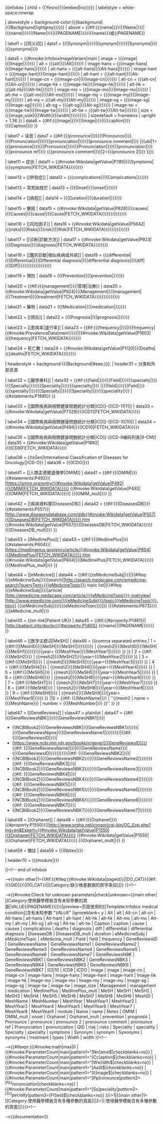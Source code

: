 {{infobox 
| child      = {{Yesno|{{{embed|no}}}}}
| labelstyle = white-space:nowrap

| abovestyle = background-color:{{{background|{{{Background|lightgrey}}}}}}
| above      = <includeonly>{{#if:{{{name|}}}{{{Name|}}}|{{{name|}}}{{{Name|}}}|{{PAGENAME}}}}</includeonly><noinclude>{{{name}}}或<nowiki>{{PAGENAME}}</nowiki></noinclude>

| label1 = [[同义词]]<!-- singular/plural -->
|  data1 = {{{Synonym|}}}{{{synonym|}}}{{{Synonyms|}}}{{{synonyms|}}}

<!-- image, caption -->
|  data5 = {{#invoke:InfoboxImageVariant|main
  | image = {{{image|{{{Image|}}}}}} | alt = {{{alt|{{{Alt|}}}}}}
  | image-hans = {{{image-hans|{{{Image-hans|}}}}}} | alt-hans = {{{alt-hans|{{{Alt-hans|}}}}}}
  | image-hant = {{{image-hant|{{{Image-hant|}}}}}} | alt-hant = {{{alt-hant|{{{Alt-hant|}}}}}}
  | image-cn = {{{image-cn|{{{Image-cn|}}}}}} | alt-cn = {{{alt-cn|{{{Alt-cn|}}}}}}
  | image-hk = {{{image-hk|{{{Image-hk|}}}}}} | alt-hk = {{{alt-hk|{{{Alt-hk|}}}}}}
  | image-mo = {{{image-mo|{{{Image-mo|}}}}}} | alt-mo = {{{alt-mo|{{{Alt-mo|}}}}}}
  | image-my = {{{image-my|{{{Image-my|}}}}}} | alt-my = {{{alt-my|{{{Alt-my|}}}}}}
  | image-sg = {{{image-sg|{{{Image-sg|}}}}}} | alt-sg = {{{alt-sg|{{{Alt-sg|}}}}}}
  | image-tw = {{{image-tw|{{{Image-tw|}}}}}} | alt-tw = {{{alt-tw|{{{Alt-tw|}}}}}}
  | size = {{{image_size|{{{Width|{{{width|}}}}}}}}}
  | sizedefault = frameless
  | upright = 1.36
  }}
|  data6 = {{#if:{{{image|}}}{{{Image|}}}|{{{caption|}}}{{{Caption|}}} }}

| label7 = 读音
|  data7 = {{#if:{{{pronounce|}}}{{{Pronounce|}}}{{{Pronunciation|}}}{{{pronunciation|}}}{{{pronounce comment|}}} |<!--
-->{{ubl|1={{{pronounce|}}}{{{Pronounce|}}}{{{Pronunciation|}}}{{{pronunciation|}}}{{{pronounce ref|}}}&#x20;{{{pronounce comment|}}}<!--
     -->|2={{{pronounce 2|}}} }}}}

| label11  = 症状
|  data11  = {{#invoke:Wikidata|getValue|P780|{{{Symptoms|{{{symptoms|FETCH_WIKIDATA}}}}}}}}

| label12  = [[併發症]]
|  data12  = {{{complications|{{{Complications|}}}}}}

| label13  = 常見始發於<!--{{incomprehensible|reason=原文是 usual onset}}-->
|  data13  = {{{Onset|{{{onset|}}}}}}

| label14  = [[病程]]
|  data14  = {{{Duration|{{{duration|}}}}}}

| label15  = 肇因
|  data15  = {{#invoke:Wikidata|getValue|P828|{{{causes|{{{Causes|{{{cause|{{{Cause|FETCH_WIKIDATA}}}}}}}}}}}}}}

| label16  = [[风险因子]]
|  data16  = {{#invoke:Wikidata|getValue|P5642|{{{risks|{{{Risks|{{{risk|{{{Risk|FETCH_WIKIDATA}}}}}}}}}}}}}}

| label17  = [[诊断|診斷方法]]
|  data17  = {{#invoke:Wikidata|getValue|P923|{{{Diagnosis|{{{diagnosis|FETCH_WIKIDATA}}}}}}}}

| label18  = [[鑑別診斷|相似疾病或共病]]<!--{{incomprehensible|reason=建議將表面的名字以"相似疾病"呈現。英文讀者直接從英文字面意思即可得知含意，然而中文讀這卻要進入條目看那一些文字才"可能"了解這個術語的意思}}--><!--英文版已改成similar conditions-->
|  data18  = {{{differential|{{{Differential|{{{Differential diagnosis|{{{differential diagnosis|{{{diff|{{{Diff|}}}}}}}}}}}}}}}}}}

| label19  = 預防
|  data19  = {{{Prevention|{{{prevention|}}}}}}

| label20  = {{#if:{{{management|}}}|管理|治療}}
|  data20  = {{#invoke:Wikidata|getValue|P924|{{{Management|{{{management|{{{Treatment|{{{treatment|FETCH_WIKIDATA}}}}}}}}}}}}}}

| label21  = 藥物
|  data21  = {{{Medication|{{{medication|}}}}}}

| label22  = [[预后]]
|  data22  = {{{Prognosis|{{{prognosis|}}}}}}

| label23  = [[患病率|盛行率]]
|  data23  = {{#if:{{{frequency|}}}|{{{frequency|{{#invoke:PrevalenceData|main}}}}}|{{#invoke:Wikidata|getValue|P1603|{{{frequency|FETCH_WIKIDATA}}}}}}}

| label24 = 死亡數
|  data24 = {{#invoke:Wikidata|getValue|P1120|{{{Deaths|{{{deaths|FETCH_WIKIDATA}}}}}}}}

| headerstyle = background:{{{Background|#eee;}}};
| header31 = 分类和外部资源

| label32 = [[醫學專科]]
|  data32 = {{#if:{{{field|}}}{{{Field|}}}{{{specialty|}}}{{{Specialty|}}}{{{Speciality|}}}{{{speciality|}}}
 |{{{field|}}}{{{Field|}}}{{{specialty|}}}{{{Specialty|}}}{{{Speciality|}}}{{{speciality|}}}
 |{{#statements:P1995}} }}

| label33 = [[國際疾病與相關健康問題統計分類|ICD]]-[[ICD-11|11]]
|  data33 = {{#invoke:Wikidata|getValue|P7329|{{{ICD11|FETCH_WIKIDATA}}}}}

| label34 = [[國際疾病與相關健康問題統計分類|ICD]]-[[ICD-10|10]]
|  data34 = {{#invoke:Wikidata|getValue|P494|{{{ICD10|FETCH_WIKIDATA}}}}}

| label35 = [[國際疾病與相關健康問題統計分類|ICD]]-[[ICD-9编码列表|9-CM]]
|  data35 = {{#invoke:Wikidata|getValue|P1692|{{{ICD9|FETCH_WIKIDATA}}}}}

| label36 = {{tsl|en|International Classification of Diseases for Oncology||ICD-O}}
|  data36 = {{{ICDO|}}}

| label41 = [[人類孟德爾遺傳學|OMIM]]
|  data41 = {{#if:{{{OMIM|}}}{{#statements:P492}}|[https://omim.org/entry/{{#invoke:Wikidata|getValue|P492|{{{OMIM|FETCH_WIKIDATA}}}}} {{#invoke:Wikidata|getValue|P492|{{{OMIM|FETCH_WIKIDATA}}}}}] {{{OMIM_mult|}}} }}

| label42 = [[疾病資料庫|DiseasesDB]]
|  data42 = {{#if:{{{DiseasesDB|}}}{{#statements:P557}}|[http://www.diseasesdatabase.com/ddb{{#invoke:Wikidata|getValue|P557|{{{DiseasesDB|FETCH_WIKIDATA}}}}}.htm {{#invoke:Wikidata|getValue|P557|{{{DiseasesDB|FETCH_WIKIDATA}}}}}] {{{DiseasesDB_mult|}}} }}

| label43 = [[MedlinePlus]]
|  data43 = {{#if:{{{MedlinePlus|}}}{{#statements:P604}}|[https://medlineplus.gov/ency/article/{{#invoke:Wikidata|getValue|P604|{{{MedlinePlus|FETCH_WIKIDATA}}}}}.htm {{#invoke:Wikidata|getValue|P604|{{{MedlinePlus|FETCH_WIKIDATA}}}}}]  {{{MedlinePlus_mult|}}} }}

| label44 = [[eMedicine]]
|  data44 = {{#if:{{{eMedicineSubj|}}}|{{#ifeq:{{{eMedicineSubj|}}}|search|[http://search.medscape.com/emedicine-search?queryText={{{eMedicineTopic}}} topic list]|{{#ifeq:{{{eMedicineSubj|}}}|article|[http://emedicine.medscape.com/article/{{{eMedicineTopic}}}-overview|[http://www.emedicine.com/{{{eMedicineSubj}}}/topic{{{eMedicineTopic}}}.htm}} {{{eMedicineSubj}}}/{{{eMedicineTopic}}}]}} |{{#statements:P673}}}} {{{eMedicine_mult|}}}

<!-- | label18 = [[美国国家癌症研究所|NCI]]
|  data18 = {{#if:{{#property:P1395}}|[http://www.cancer.gov{{#property:P1395}} {{{name|{{PAGENAME}}}}}] }} -->

| label45 = {{en-link|Patient UK}}
|  data45 = {{#if:{{#property:P1461}}|[http://patient.info/doctor/{{#property:P1461}} {{{name|{{PAGENAME}}}}}] }}

| label46 = [[医学主题词|MeSH]]
|  data46 = {{comma separated entries
  | 1 = {{#if:{{{MeshID|{{{MeSH|{{{MeSH1|}}}}}}}}} | {{mesh2|{{{MeshID|{{{MeSH|{{{MeSH1}}}}}}}}}|year= {{{MeshYear|{{{MeshYear1|}}}}}} }} }}
  | 2 = {{#if:{{{MeSH2|}}} | {{mesh2|{{{MeSH2|}}}|year={{{MeshYear2|}}}}} }}
  | 3 = {{#if:{{{MeSH3|}}} | {{mesh2|{{{MeSH3|}}}|year={{{MeshYear3|}}}}} }}
  | 4 = {{#if:{{{MeSH4|}}} | {{mesh2|{{{MeSH4|}}}|year={{{MeshYear4|}}}}} }}
  | 5 = {{#if:{{{MeSH5|}}} | {{mesh2|{{{MeSH5|}}}|year={{{MeshYear5|}}}}} }}
  | 6 = {{#if:{{{MeSH6|}}} | {{mesh2|{{{MeSH6|}}}|year={{{MeshYear6|}}}}} }}
  | 7 = {{#if:{{{MeSH7|}}} | {{mesh2|{{{MeSH7|}}}|year={{{MeshYear7|}}}}} }}
  | 8 = {{#if:{{{MeSH8|}}} | {{mesh2|{{{MeSH8|}}}|year={{{MeshYear8|}}}}} }}
  | 9 = {{#if:{{{MeSH9|}}} | {{mesh2|{{{MeSH9|}}}|year={{{MeshYear9|}}}}} }}
  |10 = {{#if: {{{MeshName|}}} | ''{{mesh2 | name = {{{MeshName}}} | number = {{{MeshNumber|}}} }}'' }}
  }}

| label47 = [[GeneReviews]]
| class47 = plainlist
|  data47 = {{#if: {{{GeneReviewsNBK|}}}{{{GeneReviewsNBK1|}}}| 
* {{NCBIBook2|{{{GeneReviewsNBK|{{{GeneReviewsNBK1}}}}}}|{{{GeneReviewsName|{{{GeneReviewsName1|}}}}}}}}|{{#if: {{{GeneReviewsID|}}}| 
* [https://www.ncbi.nlm.nih.gov/books/n/gene/{{{GeneReviewsID}}}/ {{#if: {{{GeneReviewsName|}}}|{{{GeneReviewsName}}}|{{{GeneReviewsID}}}}}]}}}}{{#if: {{{GeneReviewsNBK2|}}}| 
* {{NCBIBook2|{{{GeneReviewsNBK2}}}|{{{GeneReviewsName2|}}}}}}}{{#if: {{{GeneReviewsNBK3|}}}| 
* {{NCBIBook2|{{{GeneReviewsNBK3}}}|{{{GeneReviewsName3|}}}}}}}{{#if: {{{GeneReviewsNBK4|}}}| 
* {{NCBIBook2|{{{GeneReviewsNBK4}}}|{{{GeneReviewsName4|}}}}}}}{{#if: {{{GeneReviewsNBK5|}}}| 
* {{NCBIBook2|{{{GeneReviewsNBK5}}}|{{{GeneReviewsName5|}}}}}}}{{#if: {{{GeneReviewsNBK6|}}}| 
* {{NCBIBook2|{{{GeneReviewsNBK6}}}|{{{GeneReviewsName6|}}}}}}}{{#if: {{{GeneReviewsNBK7|}}}| 
* {{NCBIBook2|{{{GeneReviewsNBK7}}}|{{{GeneReviewsName7|}}}}}}}

| label48 = [[Orphanet]]
|  data48 = {{#if:{{{Orphanet|}}}{{#property:P1550}}|[http://www.orpha.net/consor/cgi-bin/OC_Exp.php?lng=en&Expert={{#invoke:Wikidata|getValue|P1550|{{{Orphanet|FETCH_WIKIDATA}}}}} {{#invoke:Wikidata|getValue|P1550|{{{Orphanet|FETCH_WIKIDATA}}}}}]  {{{Orphanet_mult|}}} }}

| label59 = 備註
|  data59 = {{{Notes|}}}

| header70      = {{{module|}}}

}}<!-- end of infobox

-->{{main other|1=<!--
-->{{#if:{{#ifeq:{{#invoke:Wikidata|pageId}}||DO_CAT}}{{#if:{{{QID|}}}|DO_CAT}}|[[Category:缺少维基数据的医学条目]]}}
}}<!--

-->{{#invoke:Check for unknown parameters|check|unknown={{main other|[[Category:使用醫學模板含有未知參數的頁面|_VALUE_{{PAGENAME}}]]}}|preview=页面使用的[[Template:Infobox medical condition]]含有未知参数 "_VALUE_" |ignoreblank= y
| Alt | alt | Alt-cn | alt-cn | Alt-hans | alt-hans | Alt-hant | alt-hant | Alt-hk | alt-hk | Alt-mo | alt-mo | Alt-my | alt-my | Alt-sg | alt-sg | Alt-tw | alt-tw | Caption | caption | cause | causes | complications | deaths | diagnosis | diff | differential | differential diagnosis | DiseasesDB | DiseasesDB_mult | duration | eMedicineSubj | eMedicineTopic | eMedicine_mult | Field | field | frequency | GeneReviewsID | GeneReviewsName | GeneReviewsName1 | GeneReviewsName2 | GeneReviewsName3 | GeneReviewsName4 | GeneReviewsName5 | GeneReviewsName6 | GeneReviewsName7 | GeneReviewsNBK | GeneReviewsNBK1 | GeneReviewsNBK2 | GeneReviewsNBK3 | GeneReviewsNBK4 | GeneReviewsNBK5 | GeneReviewsNBK6 | GeneReviewsNBK7 | ICD10 | ICD9 | ICDO | Image | image | Image-cn | image-cn | image-hans | Image-hans | Image-hant | image-hant | Image-hk | image-hk | Image-mo | image-mo | Image-my | image-my | Image-sg | image-sg | Image-tw | image-tw | image_size | Management | management | medication | MedlinePlus | MedlinePlus_mult | MeSH | MeSH1 | MeSH2 | MeSH3 | MeSH4 | MeSH5 | MeSH6 | MeSH7 | MeSH8 | MeSH9 | MeshID | MeshName | MeshNumber | MeshYear | MeshYear1 | MeshYear2 | MeshYear3 | MeshYear4 | MeshYear5 | MeshYear6 | MeshYear7 | MeshYear8 | MeshYear9 | module | Name | name | Notes | OMIM | OMIM_mult | onset | Orphanet | Orphanet_mult | prevention | prognosis | Pronounce | pronounce | pronounce 2 | pronounce comment | pronounce ref | Pronunciation | pronunciation | QID | risk | risks | Speciality | speciality | Specialty | specialty | symptoms | Synonym | synonym | Synonyms | synonyms | treatment | types | Width | width }}<!--

-->{{#ifexpr:({{#invoke:math|max|0
|{{#invoke:ParameterCount|main|pattern1=^[Nn]ame$|checkblanks=no}}
|{{#invoke:ParameterCount|main|pattern1=^[Cc]aption$|checkblanks=no}}
|{{#invoke:ParameterCount|main|pattern1=^[Ww]idth$|checkblanks=no}}
|{{#invoke:ParameterCount|main|pattern1=^[Aa]lt$|checkblanks=no}}
|{{#invoke:ParameterCount|main|pattern1=^[Ii]mage$|checkblanks=no}}
|{{#invoke:ParameterCount|main|pattern1=^[Pp]ronounce$|pattern2=^[Pp]ronunciation$|checkblanks=no}}
|{{#invoke:ParameterCount|main|pattern1=^[Ss]peciality$|pattern2=^[Ss]pecialty$|pattern3=[Ff]ield$|checkblanks=no}} }})>1|{{main other|1=[[Category:使用醫學模板含有多種參數的頁面]]|2=[[:使用醫學模板含有多種參數的頁面]]}}}}<!--

--><noinclude>{{documentation}}</noinclude>